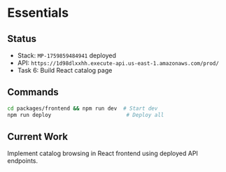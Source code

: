 # Essentials

## Status
- Stack: `MP-1759859484941` deployed
- API: `https://1d98dlxxhh.execute-api.us-east-1.amazonaws.com/prod/`
- Task 6: Build React catalog page

## Commands
```bash
cd packages/frontend && npm run dev  # Start dev
npm run deploy                        # Deploy all
```

## Current Work
Implement catalog browsing in React frontend using deployed API endpoints.
